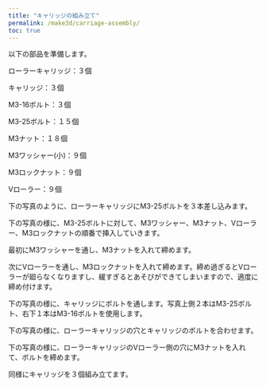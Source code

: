 ```yaml
---
title: "キャリッジの組み立て"
permalink: /make3d/carriage-assembly/
toc: true
---
```

以下の部品を準備します。

ローラーキャリッジ：３個

キャリッジ：３個

M3-16ボルト：３個

M3-25ボルト：１５個

M3ナット：１８個

M3ワッシャー(小)：９個

M3ロックナット：９個

Vローラー：９個

下の写真のように、ローラーキャリッジにM3-25ボルトを３本差し込みます。

下の写真の様に、M3-25ボルトに対して、M3ワッシャー、M3ナット、Vローラー、M3ロックナットの順番で挿入していきます。

最初にM3ワッシャーを通し、M3ナットを入れて締めます。

次にVローラーを通し、M3ロックナットを入れて締めます。締め過ぎるとVローラーが廻らなくなりますし、緩すぎるとあそびができてしまいますので、適度に締め付けます。

下の写真の様に、キャリッジにボルトを通します。写真上側２本はM3-25ボルト、右下１本はM3-16ボルトを使用します。

下の写真の様に、ローラーキャリッジの穴とキャリッジのボルトを合わせます。

下の写真の様に、ローラーキャリッジのVローラー側の穴にM3ナットを入れて、ボルトを締めます。

同様にキャリッジを３個組み立てます。
